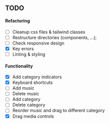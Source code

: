 ## TODO
#### Refactoring
* [ ] Cleanup css files & tailwind classes
* [ ] Restructure directories (components, ...);
* [ ] Check responsive design
* [x] Key errors
* [ ] Linting & styling

#### Functionality
* [x] Add category indicators
* [x] Keyboard shortcuts
* [ ] Add music
* [ ] Delete music
* [ ] Add category
* [ ] Delete category
* [ ] Reorder music and drag to different category
* [x] Drag media controls
